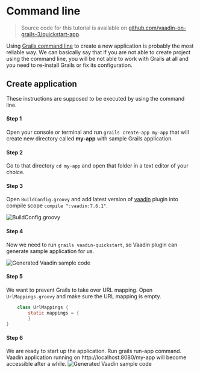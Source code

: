 # Command line

> Source code for this tutorial is available on [github.com/vaadin-on-grails-3/quickstart-app](https://github.com/vaadin-on-grails-3/quickstart-app).

Using [Grails command line](http://grails.org/doc/latest/guide/single.html#commandLine) to create a new application is probably the most reliable way. We can basically say that if you are not able to create project using the command line, you will be not able to work with Grails at all and you need to re-install Grails or fix its configuration.

## Create application

These instructions are supposed to be executed by using the command line. 

#### Step 1
Open your console or terminal and run `grails create-app my-app` that will create new directory called **my-app** with sample Grails application.

#### Step 2

Go to that directory `cd my-app` and open that folder in a text editor of your choice.

#### Step 3

Open `BuildConfig.groovy` and add latest version of [vaadin](http://grails.org/plugin/vaadin) plugin into compile scope `compile ":vaadin:7.6.1"`.

![BuildConfig.groovy](http://vaadinongrails.com/book/1_1_build_config.png)

#### Step 4

Now we need to run `grails vaadin-quickstart`, so Vaadin plugin can generate sample application for us.

![Generated Vaadin sample code](http://vaadinongrails.com/book/1_1_vaadin_sample_app.png)

#### Step 5

We want to prevent Grails to take over URL mapping. Open `UrlMappings.groovy` and make sure the URL mapping is empty.

``` java
    class UrlMappings {
        static mappings = {
        }
}
```

#### Step 6
We are ready to start up the application. Run grails run-app command. Vaadin application running on http://localhost:8080/my-app will become accessible after a while.
  ![Generated Vaadin sample code](http://vaadinongrails.com/book/1_1_run_app.png)


